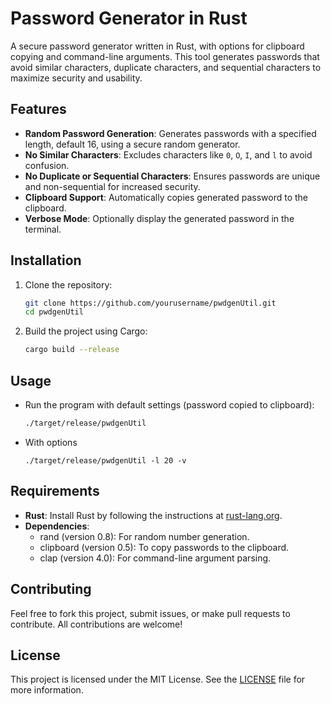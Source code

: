 # Password Generator in Rust

A secure password generator written in Rust, with options for clipboard copying and command-line arguments. This tool generates passwords that avoid similar characters, duplicate characters, and sequential characters to maximize security and usability.

## Features

- **Random Password Generation**: Generates passwords with a specified length, default 16, using a secure random generator.
- **No Similar Characters**: Excludes characters like `0`, `O`, `I`, and `l` to avoid confusion.
- **No Duplicate or Sequential Characters**: Ensures passwords are unique and non-sequential for increased security.
- **Clipboard Support**: Automatically copies generated password to the clipboard.
- **Verbose Mode**: Optionally display the generated password in the terminal.

## Installation

1. Clone the repository:
    
    ```bash
    git clone https://github.com/yourusername/pwdgenUtil.git
    cd pwdgenUtil
    ```

2. Build the project using Cargo:

    ```bash
    cargo build --release
    ```

## Usage

- Run the program with default settings (password copied to clipboard):

    ```bash
    ./target/release/pwdgenUtil
    ```

- With options

    ```
    ./target/release/pwdgenUtil -l 20 -v
    ```

## Requirements

- **Rust**: Install Rust by following the instructions at [rust-lang.org](https://www.rust-lang.org/).
- **Dependencies**:
    - rand (version 0.8): For random number generation. 
    - clipboard (version 0.5): To copy passwords to the clipboard.
    - clap (version 4.0): For command-line argument parsing.

## Contributing
Feel free to fork this project, submit issues, or make pull requests to contribute. All contributions are welcome!

## License
This project is licensed under the MIT License. See the [LICENSE](./LICENSE) file for more information.
